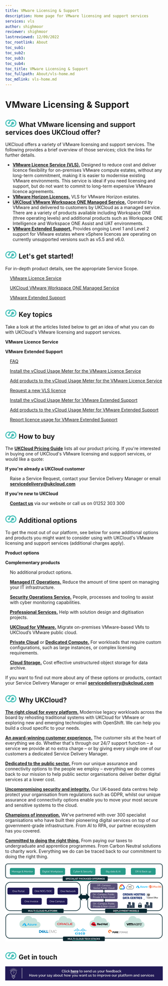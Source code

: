 ```yaml
---
title: VMware Licensing & Support
description: Home page for VMware licensing and support services
services: vls
author: shighmoor
reviewer: shighmoor
lastreviewed: 12/09/2022
toc_rootlink: About
toc_sub1: 
toc_sub2:
toc_sub3:
toc_sub4:
toc_title: VMware Licensing & Support
toc_fullpath: About/vls-home.md
toc_mdlink: vls-home.md
---
```


# VMware Licensing & Support

<div class="row">
  <div class="col-md-12">
    <h2><img src="images/home-ukc-logo.png">What VMware licensing and support services does UKCloud offer?</h2>
  </div>
</div>

<div class="row">
  <div class="col-md-12">
    <p>UKCloud offers a variety of VMware licensing and support services. The following provides a brief overview of those services; click the links for further details.</p>
    <ul>
      <li><a href="https://ukcloud.com/app/uploads/2022/08/ukc-svc-226-vmware-licence-service-service-definition-13.0.pdf"><strong>VMware Licence Service (VLS).</strong></a> Designed to reduce cost and deliver licence flexibility for on-premises VMware compute estates, without any long-term commitment, making it is easier to modernise existing VMware environments. This service is ideal if you need licensing and support, but do not want to commit to long-term expensive VMware licence agreements.</li>
      <li><a href="https://ukcloud.com/app/uploads/2022/08/vmw-horizon-service-description.pdf"><strong>VMware Horizon Licences.</strong></a> VLS for VMware Horizon estates.</li>
      <li><a href="https://ukcloud.com/app/uploads/2022/08/workspace-one-assist-service-description.pdf"><strong>UKCloud VMware Workspace ONE Managed Service.</strong></a> Operated by VMware and delivered to customers by UKCloud as a managed service. There are a variety of products available including Workspace ONE (three operating levels) and additional products such as Workspace ONE Intelligence and Workspace ONE Assist and UAT environments.</li>
      <li><a href="https://ukcloud.com/app/uploads/2022/08/ukc-svc-256-vmware-extended-support-service-definition-13.0-1.pdf"><strong>VMware Extended Support.</strong></a> Provides ongoing Level 1 and Level 2 support for VMware estates where vSphere licences are operating on currently unsupported versions such as v5.5 and v6.0.</li>
    </ul>
  </div>
</div>

<!-- begin Getting Started -->

<div class="row">
  <div class="col-md-12">
    <h2><img src="images/home-ukc-logo.png">Let's get started!</h2>
    <p>For in-depth product details, see the appropriate Service Scope.</p>
  </div>
</div>

<div class="row">
  <div class="col-md-6">
    <p style="margin-left:15px"><a href="vls-sco.md">VMware Licence Service</a></p>
    <p style="margin-left:15px"><a href="vls-sco-ws1.md">UKCloud VMware Workspace ONE Managed Service</a></p>
  </div>
  <div class="col-md-6">
    <p style="margin-left:15px"><a href="vls-sco-extended-vmw-support.md">VMware Extended Support</a></p>
  </div>  
</div>

<!-- end Getting Started -->

<!-- begin List of Articles -->

<div class="row">
  <div class="col-md-12">
    <h2><img src="images/home-ukc-logo.png">Key topics</h2>
  </div>
</div>

<div class="row">
  <div class="col-md-12">
    <p>Take a look at the articles listed below to get an idea of what you can do with UKCloud's VMware licensing and support services.</p>
  </div>
</div>

<div class="row">
  <div class="col-md-6">
    <p><strong>VMware Licence Service</strong></p>
  </div>
  <div class="col-md-6">
    <p><strong>VMware Extended Support</strong></p>
  </div>
</div>

<div class="row">
  <div class="col-md-6">
    <p style="margin-left:15px"><a href="vls-faq.md">FAQ</a></p>
    <p style="margin-left:15px"><a href="vls-how-vls-install-usage-meter-4.md">Install the vCloud Usage Meter for the VMware Licence Service</a></p>
    <p style="margin-left:15px"><a href="vls-how-vls-add-products-4.md">Add products to the vCloud Usage Meter for the VMware Licence Service</a></p>
    <p style="margin-left:15px"><a href="vls-how-vls-request-licence.md">Request a new VLS licence</a></p>
  </div>
  <div class="col-md-6">
    <p style="margin-left:15px"><a href="vls-how-ves-install-usage-meter-3.md">Install the vCloud Usage Meter for VMware Extended Support</a></p>
    <p style="margin-left:15px"><a href="vls-how-ves-add-products-3.md">Add products to the vCloud Usage Meter for VMware Extended Support</a></p>
    <p style="margin-left:15px"><a href="vls-how-ves-report-usage-3.md">Report licence usage for VMware Extended Support</a></p>
  </div>
</div>

<!-- end List of Articles -->

<!-- begin How to Buy -->

<div class="row">
  <div class="col-md-12">
    <h2><img src="images/home-ukc-logo.png"">How to buy</h2>
  </div>
</div>

<div class="row">
  <div class="col-md-12">
    <p>The <a href="https://ukcloud.com/pricing-guide"><strong>UKCloud Pricing Guide</strong></a> lists all our product pricing. If you're interested in buying one of UKCloud's VMware licensing and support services, or would like a quote:</p>
  </div>
</div>

<div class="row">
  <div class="col-md-6">
    <p><strong>If you're already a UKCloud customer</strong></p>
    <p style="margin-left:15px">Raise a Service Request, contact your Service Delivery Manager or email <a href="mailto:servicedelivery@ukcloud.com"><strong>servicedelivery@ukcloud.com</strong></a></p>
  </div>
  <div class="col-md-6">
    <p><strong>If you're new to UKCloud</strong></p>
    <p style="margin-left:15px"><a href="https://ukcloud.com/contact/"><strong>Contact us</strong></a> via our website or call us on 01252 303 300</p>
  </div>
</div>

<!-- end How to Buy -->

<!-- begin Additional Products -->

<div class="row">
  <div class="col-md-12">
    <h2><img src="images/home-ukc-logo.png">Additional options</h2>
  </div>
</div>

<div class="row">
  <div class="col-md-12">
    <p>To get the most out of our platform, see below for some additional options and products you might want to consider using with UKCloud's VMware licensing and support services (additional charges apply).</p>
  </div>
</div>

<div class="row">
  <div class="col-md-6">
    <p><strong>Product options</strong></p>
  </div>
  <div class="col-md-6">
    <p><strong>Complementary products</strong></p>
  </div>
</div>

<div class="row">
  <div class="col-md-6">
      <p style="margin-left:15px">No additional product options.</p>
  </div>
  <div class="col-md-6">
      <p style="margin-left:15px"><a href="https://ukcloud.com/app/uploads/2022/08/ukc-svc-251-managed-it-operations-service-definition-13.0.pdf"><strong>Managed IT Operations.</strong></a> Reduce the amount of time spent on managing your IT infrastructure.</p>
      <p style="margin-left:15px"><a href="https://ukcloud.com/app/uploads/2022/08/ukc-svc-239-security-operations-service-service-definition-13.0.pdf"><strong>Security Operations Service.</strong></a> People, processes and tooling to assist with cyber monitoring capabilities.</p>
      <p style="margin-left:15px"><a href="https://ukcloud.com/app/uploads/2022/08/ukc-svc-232-ukcloud-professional-services-service-definition-13.0-1.pdf"><strong>Professional Services.</strong></a> Help with solution design and digitisation projects.</p>
      <p style="margin-left:15px"><a href="https://ukcloud.com/app/uploads/2022/08/ukc-svc-244-ukcloud-for-vmware-service-definition-13.0.pdf"><strong>UKCloud for VMware.</strong></a> Migrate on-premises VMware-based VMs to UKCloud’s VMware public cloud.</p>
      <p style="margin-left:15px"><a href="https://ukcloud.com/app/uploads/2022/08/ukc-svc-236-private-cloud-service-definition-13.0.pdf"><strong>Private Cloud</strong></a> or <a href="https://ukcloud.com/app/uploads/2022/08/ukc-svc-227-dedicated-compute-v2-service-definition-13.0.pdf"><strong>Dedicated Compute.</strong></a> For workloads that require custom configurations, such as large instances, or complex licensing requirements.</p>
      <p style="margin-left:15px"><a href="https://ukcloud.com/app/uploads/2022/08/ukc-svc-229-cloud-storage-service-definition-13.0-2.pdf"><strong>Cloud Storage.</strong></a> Cost effective unstructured object storage for data archive.</p>
  </div>
</div>

<div class="row">
  <div class="col-md-12">
    <p>If you want to find out more about any of these options or products, contact your Service Delivery Manager or email <a href="mailto:servicedelivery@ukcloud.com"><strong>servicedelivery@ukcloud.com</strong></a></p>
  </div>
</div>

<!-- end Additional Products -->

<!-- begin Why UKCloud -->

<div class="row">
  <div class="col-md-12">
    <h2><img src="images/home-ukc-logo.png">Why UKCloud?</h2>
  </div>
</div>

<div class="row">
  <div class="col-md-4">
    <p><strong><a href="https://ukcloud.com/our-platform/">The right cloud for every platform.</a></strong> Modernise legacy workloads across the board by rehosting traditional systems with UKCloud for VMware or exploring new and emerging technologies with OpenShift. We can help you build a cloud specific to your needs.</p>
  </div>
  <div class="col-md-4">
    <p><strong><a href="https://ukcloud.com/ukcloud-support/customer-experience/">An award-winning customer experience.</a></strong> The customer sits at the heart of everything we do. Whether that's through our 24/7 support function – a service we provide at no extra charge – or by giving every single one of our customers a dedicated Service Delivery Manager.</p>
  </div>
  <div class="col-md-4">
    <p><strong><a href="https://ukcloud.com/sectors/">Dedicated to the public sector.</a></strong> From our unique assurance and connectivity options to the people we employ &ndash; everything we do comes back to our mission to help public sector organisations deliver better digital services at a lower cost.</p>
  </div>
</div>

<div class="row">
  <div class="col-md-4">
    <p><strong><a href="https://ukcloud.com/governance/">Uncompromising security and integrity.</a></strong> Our UK-based data centres help protect your organisation from regulations such as GDPR, whilst our unique assurance and connectivity options enable you to move your most secure and sensitive systems to the cloud.</p>
  </div>
  <div class="col-md-4">
    <p><strong><a href="https://ukcloud.com/solutions/public-sector-innovation/">Champions of innovation.</a></strong> We've partnered with over 300 specialist organisations who have built their pioneering digital services on top of our government-grade infrastructure. From AI to RPA, our partner ecosystem has you covered.</p>
  </div>
  <div class="col-md-4">
    <p><strong><a href="https://ukcloud.com/why-ukcloud/social-value-overview/">Committed to doing the right thing.</a></strong> From paying our taxes to undergraduate and apprentice programmes. From Carbon Neutral solutions to charity work. Everything we do can be traced back to our commitment to doing the right thing.</p>
  </div>
</div>

<div class="row">
  <div class="col-md-12 text-center">
    <img src="images/ukc-services-g13.png" alt="Overview of UKCloud services">
  </div>
</div>

<!-- end Why UKCloud -->

<!-- begin Feedback -->

<div class="row">
  <div class="col-md-12">
    <h2><img src="images/home-ukc-logo.png">Get in touch</h2>
  </div>
</div>

<div class="row">
  <div class="col-md-12">
    <a class="banner-link" href="mailto:feedback@ukcloud.com"><img src="images/banner.jpg" alt="If you have an idea for how we could improve our services, send an email to feedback@ukcloud.com"></a>
  </div>
</div>

<!-- end Feedback -->
